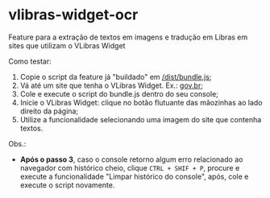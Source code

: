 # vlibras-widget-ocr
Feature para a extração de textos em imagens e tradução em Libras em sites que utilizam o VLibras Widget

Como testar:

1) Copie o script da feature já "buildado" em <a href="https://raw.githubusercontent.com/diegofrr/vlibras-widget-ocr/main/dist/bundle.js">/dist/bundle.js</a>;
2) Vá até um site que tenha o VLibras Widget. Ex.: <a href="https://www.gov.br/pt-br">gov.br</a>;
3) Cole e execute o script do bundle.js dentro do seu console;
4) Inicie o VLibras Widget: clique no botão flutuante das mãozinhas ao lado direito da página;
5) Utilize a funcionalidade selecionando uma imagem do site que contenha textos.

Obs.:
* <b>Após o passo 3</b>, caso o console retorno algum erro relacionado ao navegador com histórico cheio, clique `CTRL + SHIF + P`, procure e execute a funcionalidade "Limpar histórico do console", após, cole e execute o script novamente.
